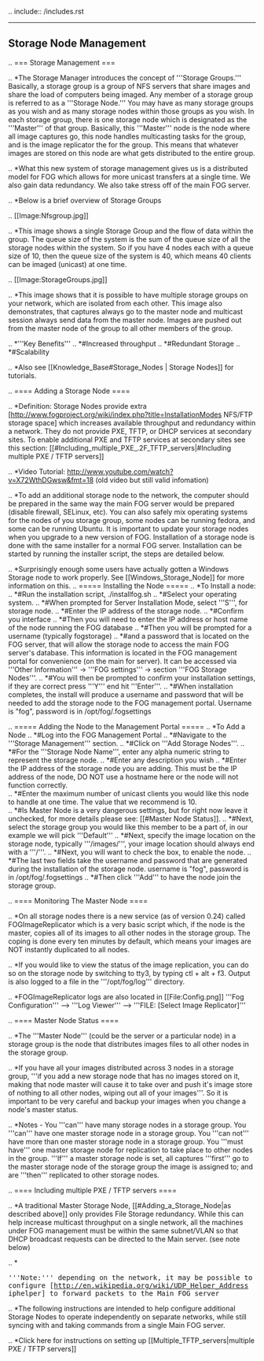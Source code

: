 .. include:: /includes.rst

-----------------------
Storage Node Management
-----------------------

.. === Storage Management ===

.. *The Storage Manager introduces the concept of '''Storage Groups.'''  Basically, a storage group is a group of NFS servers that share images and share the load of computers being imaged.  Any member of a storage group is referred to as a '''Storage Node.'''  You may have as many storage groups as you wish and as many storage nodes within those groups as you wish.  In each storage group, there is one storage node which is designated as the '''Master''' of that group.  Basically, this '''Master''' node is the node where all image captures go, this node handles multicasting tasks for the group, and is the image replicator the for the group.  This means that whatever images are stored on this node are what gets distributed to the entire group.  

.. *What this new system of storage management gives us is a distributed model for FOG which allows for more unicast transfers at a single time.  We also gain data redundancy.  We also take stress off of the main FOG server.

.. *Below is a brief overview of Storage Groups

..  [[Image:Nfsgroup.jpg]]

.. *This image shows a single Storage Group and the flow of data within the group.  The queue size of the system is the sum of the queue size of all the storage nodes within the system.  So if you have 4 nodes each with a queue size of 10, then the queue size of the system is 40, which means 40 clients can be imaged (unicast) at one time.  

..  [[Image:StorageGroups.jpg]]

.. *This image shows that it is possible to have multiple storage groups on your network, which are isolated from each other.  This image also demonstrates, that captures always go to the master node and multicast session always send data from the master node.  Images are pushed out from the master node of the group to all other members of the group.

.. *'''Key Benefits'''
.. *#Increased throughput
.. *#Redundant Storage
.. *#Scalability

.. *Also see [[Knowledge_Base#Storage_Nodes | Storage Nodes]] for tutorials.

.. ==== Adding a Storage Node ====

.. *Definition: Storage Nodes provide extra [http://www.fogproject.org/wiki/index.php?title=InstallationModes NFS/FTP storage space] which increases available throughput and redundancy within a network. They do not provide PXE, TFTP, or DHCP services at secondary sites. To enable additional PXE and TFTP services at secondary sites see this section: [[#Including_multiple_PXE_.2F_TFTP_servers|#Including multiple PXE / TFTP servers]]

.. *Video Tutorial:  http://www.youtube.com/watch?v=X72WthDGwsw&fmt=18 (old video but still valid infomation)

.. *To add an additional storage node to the network, the computer should be prepared in the same way the main FOG server would be prepared (disable firewall, SELinux, etc).  You can also safely mix operating systems for the nodes of you storage group, some nodes can be running fedora, and some can be running Ubuntu.  It is important to update your storage nodes when you upgrade to a new version of FOG.  Installation of a storage node is done with the same installer for a normal FOG server.  Installation can be started by running the installer script, the steps are detailed below.

.. *Surprisingly enough some users have actually gotten a Windows Storage node to work properly. See [[Windows_Storage_Node]] for more information on this.
.. ===== Installing the Node =====
.. *To Install a node:
.. *#Run the installation script, ./installfog.sh
.. *#Select your operating system.
.. *#When prompted for Server Installation Mode, select '''S''', for storage node.
.. *#Enter the IP address of the storage node.
.. *#Confirm you interface
.. *#Then you will need to enter the IP address or host name of the node running the FOG database
.. *#Then you will be prompted for a username (typically fogstorage)
.. *#and a password that is located on the FOG server, that will allow the storage node to access the main FOG server's database.  This information is located in the FOG management portal for convenience (on the main for server).  It can be accessed via '''Other Information''' -> '''FOG settings''' -> section '''FOG Storage Nodes'''.
.. *#You will then be prompted to confirm your installation settings, if they are correct press '''Y''' end hit '''Enter'''.
.. *#When installation completes, the install will produce a username and password that will be needed to add the storage node to the FOG management portal. Username is "fog", password is in /opt/fog/.fogsettings

.. ===== Adding the Node to the Management Portal =====
.. *To Add a Node
.. *#Log into the FOG Management Portal
.. *#Navigate to the '''Storage Management''' section.
.. *#Click on '''Add Storage Nodes'''.
.. *#For the '''Storage Node Name''', enter any alpha numeric string to represent the storage node. 
.. *#Enter any description you wish
.. *#Enter the IP address of the storage node you are adding.  This must be the IP address of the node, DO NOT use a hostname here or the node will not function correctly.  
.. *#Enter the maximum number of unicast clients you would like this node to handle at one time.  The value that we recommend is 10.  
.. *#Is Master Node is a very dangerous settings, but for right now leave it unchecked, for more details please see: [[#Master Node Status]].
.. *#Next, select the storage group you would like this member to be a part of, in our example we will pick '''Default'''
.. *#Next, specify the image location on the storage node, typically '''/images/''', your image location should always end with a '''/'''.
.. *#Next, you will want to check the box, to enable the node.
.. *#The last two fields take the username and password that are generated during the installation of the storage node. username is "fog", password is in /opt/fog/.fogsettings
.. *#Then click '''Add''' to have the node join the storage group.

.. ==== Monitoring The Master Node ====

.. *On all storage nodes there is a new service (as of version 0.24) called FOGImageReplicator which is a very basic script which, if the node is the master, copies all of its images to all other nodes in the storage group.  The coping is done every ten minutes by default, which means your images are NOT instantly duplicated to all nodes.  

.. *If you would like to view the status of the image replication, you can do so on the storage node by switching to tty3, by typing ctl + alt + f3.  Output is also logged to a file in the '''/opt/fog/log''' directory.

.. *FOGImageReplicator logs are also located in [[File:Config.png]] '''Fog Configuration''' --> '''Log Viewer''' --> '''FILE: [Select Image Replicator]'''

.. ==== Master Node Status ====

.. *The '''Master Node''' (could be the server or a particular node) in a storage group is the node that distributes images files to all other nodes in the storage group.

.. *If you have all your images distributed across 3 nodes in a storage group, '''if you add a new storage node that has no images stored on it, making that node master will cause it to take over and push it's image store of nothing to all other nodes, wiping out all of your images'''.  So it is important to be very careful and backup your images when you change a node's master status.

.. *Notes - You '''can''' have many storage nodes in a storage group. You '''can''' have one master storage node in a storage group. You '''can not''' have more than one master storage node in a storage group. You '''must have''' one master storage node for replication to take place to other nodes in the group. '''If''' a master storage node is set, all captures '''first''' go to the master storage node of the storage group the image is assigned to; and are '''then''' replicated to other storage nodes.

.. ==== Including multiple PXE / TFTP servers ====

.. *A traditional Master Storage Node, [[#Adding_a_Storage_Node|as described above]] only provides File Storage redundancy. While this can help increase multicast throughput on a single network, all the machines under FOG management must be within the same subnet/VLAN so that DHCP broadcast requests can be directed to the Main server. (see note below)

.. *<pre>'''Note:''' depending on the network, it may be possible to configure [http://en.wikipedia.org/wiki/UDP_Helper_Address iphelper] to forward packets to the Main FOG server</pre>

.. *The following instructions are intended to help configure additional Storage Nodes to operate independently on separate networks, while still syncing with and taking commands from a single Main FOG server.

.. *Click here for instructions on setting up [[Multiple_TFTP_servers|multiple PXE / TFTP servers]]